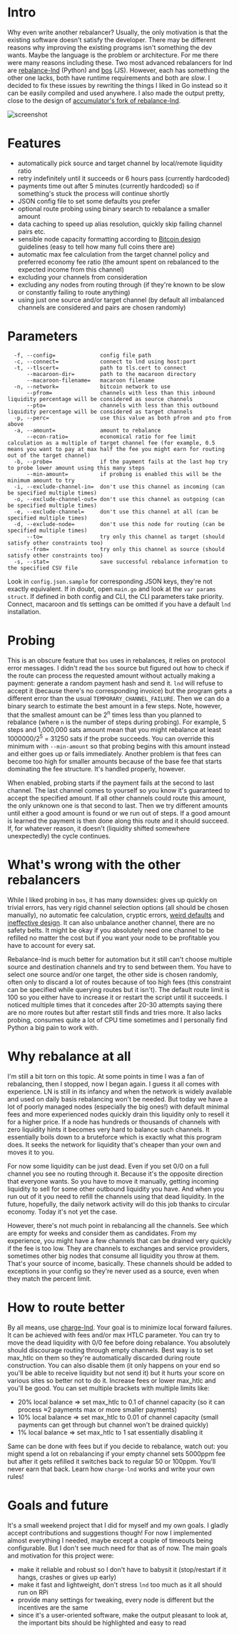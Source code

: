 # Intro

Why even write another rebalancer? Usually, the only motivation is that the
existing software doesn't satisfy the developer. There may be different reasons
why improving the existing programs isn't something the dev wants. Maybe the
language is the problem or architecture. For me there were many reasons
including these. Two most advanced rebalancers for lnd are
[rebalance-lnd](https://github.com/C-Otto/rebalance-lnd) (Python) and
[bos](https://github.com/alexbosworth/balanceofsatoshis) (JS). However, each has
something the other one lacks, both have runtime requirements and both are
_slow_. I decided to fix these issues by rewriting the things I liked in Go
instead so it can be easily compiled and used anywhere. I also made the output
pretty, close to the design of [accumulator's fork of
rebalance-lnd](https://github.com/accumulator/rebalance-lnd).

![screenshot](screenshot.png)

# Features

- automatically pick source and target channel by local/remote liquidity ratio
- retry indefinitely until it succeeds or 6 hours pass (currently hardcoded)
- payments time out after 5 minutes (currently hardcoded) so if something's
  stuck the process will continue shortly
- JSON config file to set some defaults you prefer
- optional route probing using binary search to rebalance a smaller amount
- data caching to speed up alias resolution, quickly skip failing channel pairs etc.
- sensible node capacity formatting according to [Bitcoin
  design](https://bitcoin.design/guide/designing-products/units-and-symbols/)
  guidelines (easy to tell how many full coins there are)
- automatic max fee calculation from the target channel policy and preferred
  economy fee ratio (the amount spent on rebalanced to the expected income from
  this channel)
- excluding your channels from consideration
- excluding any nodes from routing through (if they're known to be slow or constantly failing to route anything)
- using just one source and/or target channel (by default all imbalanced
  channels are considered and pairs are chosen randomly)

# Parameters

```
  -f, --config=              config file path
  -c, --connect=             connect to lnd using host:port
  -t, --tlscert=             path to tls.cert to connect
      --macaroon-dir=        path to the macaroon directory
      --macaroon-filename=   macaroon filename
  -n, --network=             bitcoin network to use
      --pfrom=               channels with less than this inbound liquidity percentage will be considered as source channels
      --pto=                 channels with less than this outbound liquidity percentage will be considered as target channels
  -p, --perc=                use this value as both pfrom and pto from above
  -a, --amount=              amount to rebalance
      --econ-ratio=          economical ratio for fee limit calculation as a multiple of target channel fee (for example, 0.5 means you want to pay at max half the fee you might earn for routing out of the target channel)
  -b, --probe=               if the payment fails at the last hop try to probe lower amount using this many steps
      --min-amount=          if probing is enabled this will be the minimum amount to try
  -i, --exclude-channel-in=  don't use this channel as incoming (can be specified multiple times)
  -o, --exclude-channel-out= don't use this channel as outgoing (can be specified multiple times)
  -e, --exclude-channel=     don't use this channel at all (can be specified multiple times)
  -d, --exclude-node=        don't use this node for routing (can be specified multiple times)
      --to=                  try only this channel as target (should satisfy other constraints too)
      --from=                try only this channel as source (should satisfy other constraints too)
  -s, --stat=                save successful rebalance information to the specified CSV file
```

Look in `config.json.sample` for corresponding JSON keys, they're not exactly
equivalent. If in doubt, open `main.go` and look at the `var params struct`. If
defined in both config and CLI, the CLI parameters take priority. Connect,
macaroon and tls settings can be omitted if you have a default `lnd`
installation.

# Probing

This is an obscure feature that `bos` uses in rebalances, it relies on protocol
error messages. I didn't read the `bos` source but figured out how to check if
the route can process the requested amount without actually making a payment:
generate a random payment hash and send it. `lnd` will refuse to accept it
(because there's no corresponding invoice) but the program gets a different
error than the usual `TEMPORARY_CHANNEL_FAILURE`. Then we can do a binary search
to estimate the best amount in a few steps. Note, however, that the smallest
amount can be 2<sup>n</sup> times less than you planned to rebalance (where `n`
is the number of steps during probing). For example, 5 steps and 1,000,000 sats
amount mean that you might rebalance at least 1000000/2<sup>5</sup> = 31250 sats
if the probe succeeds. You can override this minimum with `--min-amount` so that
probing begins with this amount instead and either goes up or fails immediately.
Another problem is that fees can become too high for smaller amounts because of
the base fee that starts dominating the fee structure. It's handled properly,
however.

When enabled, probing starts if the payment fails at the second to last channel.
The last channel comes to yourself so you know it's guaranteed to accept the
specified amount. If all other channels could route this amount, the only
unknown one is that second to last. Then we try different amounts until either a
good amount is found or we run out of steps. If a good amount is learned the
payment is then done along this route and it should succeed. If, for whatever
reason, it doesn't (liquidity shifted somewhere unexpectedly) the cycle
continues.

# What's wrong with the other rebalancers

While I liked probing in `bos`, it has many downsides: gives up quickly on
trivial errors, has very rigid channel selection options (all should be chosen
manually), no automatic fee calculation, cryptic errors, [weird
defaults](https://github.com/alexbosworth/balanceofsatoshis/issues/88) and
[ineffective
design](https://github.com/alexbosworth/balanceofsatoshis/issues/125). It can
also unbalance another channel, there are no safety belts. It might be okay if
you absolutely need one channel to be refilled no matter the cost but if you
want your node to be profitable you have to account for every sat.

Rebalance-lnd is much better for automation but it still can't choose multiple
source and destination channels and try to send between them. You have to select
one source and/or one target, the other side is chosen randomly, often only to
discard a lot of routes because of too high fees (this constraint can be
specified while querying routes but it isn't). The default route limit is 100
so you either have to increase it or restart the script until it succeeds. I
noticed multiple times that it concedes after 20-30 attempts saying there are no
more routes but after restart still finds and tries more. It also lacks probing,
consumes quite a lot of CPU time sometimes and I personally find Python a big
pain to work with.

# Why rebalance at all

I'm still a bit torn on this topic. At some points in time I was a fan of
rebalancing, then I stopped, now I began again. I guess it all comes with
experience. LN is still in its infancy and when the network is widely available
and used on daily basis rebalancing won't be needed. But today we have a lot of
poorly managed nodes (especially the big ones!) with default minimal fees and
more experienced nodes quickly drain this liquidity only to resell it for a
higher price. If a node has hundreds or thousands of channels with zero
liquidity hints it becomes very hard to balance such channels. It essentially
boils down to a bruteforce which is exactly what this program does. It seeks the
network for liquidity that's cheaper than your own and moves it to you.

For now some liquidity can be just dead. Even if you set 0/0 on a full channel
you see no routing through it. Because it's the opposite direction that everyone
wants. So you have to move it manually, getting incoming liquidity to sell for
some other outbound liquidity you have. And when you run out of it you need to
refill the channels using that dead liquidity. In the future, hopefully, the
daily network activity will do this job thanks to circular economy. Today it's
not yet the case.

However, there's not much point in rebalancing all the channels. See which are
empty for weeks and consider them as candidates. From my experience, you might
have a few channels that can be drained very quickly if the fee is too low. They
are channels to exchanges and service providers, sometimes other big nodes that
consume all liquidity you throw at them. That's your source of income,
basically. These channels should be added to exceptions in your config so
they're never used as a source, even when they match the percent limit.

# How to route better

By all means, use [charge-lnd](https://github.com/accumulator/charge-lnd). Your
goal is to minimize local forward failures. It can be achieved with fees and/or
max HTLC parameter. You can try to move the dead liquidity with 0/0 fee before
doing rebalance. You absolutely should discourage routing through empty
channels. Best way is to set max_htlc on them so they're automatically discarded
during route construction. You can also disable them (it only happens on your
end so you'll be able to receive liquidity but not send it) but it hurts your
score on various sites so better not to do it. Increase fees or lower max_htlc and
you'll be good. You can set multiple brackets with multiple limits like:
- 20% local balance => set max_htlc to 0.1 of channel capacity (so it can
  process ≈2 payments max or more smaller payments)
- 10% local balance => set max_htlc to 0.01 of channel capacity (small payments
  can get through but channel won't be drained quickly)
- 1% local balance => set max_htlc to 1 sat essentially disabling it

Same can be done with fees but if you decide to rebalance, watch out: you might
spend a lot on rebalancing if your empty channel sets 5000ppm fee but after it
gets refilled it switches back to regular 50 or 100ppm. You'll never earn that
back. Learn how `charge-lnd` works and write your own rules!

# Goals and future

It's a small weekend project that I did for myself and my own goals. I gladly
accept contributions and suggestions though! For now I implemented almost
everything I needed, maybe except a couple of timeouts being configurable. But I
don't see much need for that as of now. The main goals and motivation for this
project were:
- make it reliable and robust so I don't have to babysit it (stop/restart if it
  hangs, crashes or gives up early)
- make it fast and lightweight, don't stress `lnd` too much as it all should run
  on RPi
- provide many settings for tweaking, every node is different but the incentives
  are the same
- since it's a user-oriented software, make the output pleasant to look at, the
  important bits should be highlighted and easy to read
